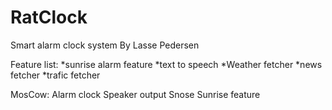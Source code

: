 # RatClock
Smart alarm clock system
By Lasse Pedersen

Feature list:
*sunrise alarm feature
*text to speech
*Weather fetcher
*news fetcher
*trafic fetcher


MosCow:
Alarm clock
Speaker output
Snose
Sunrise feature

